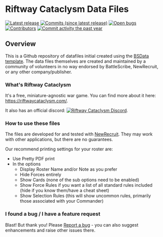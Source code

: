 # Riftway Cataclysm Data Files #

[![Latest release](https://img.shields.io/github/release/BSData/TemplateDataRepo.svg?style=flat-square)](https://github.com/ctdavids/RiftwayCataclysmDataFiles/releases/latest)
[![Commits (since latest release)](https://img.shields.io/github/commits-since/BSData/TemplateDataRepo/latest.svg?style=flat-square)](https://github.com/ctdavids/RiftwayCataclysmDataFiles/releases)
[![Open bugs](https://img.shields.io/github/issues/BSData/TemplateDataRepo/bug.svg?style=flat-square&label=bugs)](https://github.com/ctdavids/RiftwayCataclysmDataFiles/issues?q=is%3Aissue+is%3Aopen+label%3Abug)
[![Contributors](https://img.shields.io/github/contributors/BSData/TemplateDataRepo.svg?style=flat-square)](https://github.com/ctdavids/RiftwayCataclysmDataFiles/graphs/contributors)
[![Commit activity the past year](https://img.shields.io/github/commit-activity/y/BSData/TemplateDataRepo.svg?style=flat-square)](https://github.com/ctdavids/RiftwayCataclysmDataFiles/pulse/monthly)

## Overview ##

This is a Github repository of datafiles initial created using the [BSData template](https://github.com/BSData/TemplateDataRepo).
The data files themselves are created and maintained by a community of volunteers in no way endorsed by BattleScribe, 
NewRecruit, or any other company/publisher.

### What's Riftway Cataclysm ###

It's a free, miniature-agnostic war game. You can find more about it here: https://riftwaycataclysm.com/.

It also has an official discord: [![Riftway Cataclysm Discord](https://img.shields.io/discord/558412685981777922.svg?logo=discord&style=popout-square)](https://discord.gg/XS6khzJS6c).

### How to use these files ###

The files are developed for and tested with [NewRecruit](https://newrecruit.eu/). They may work with other applications, 
but there are no guarantees.

Our recommend printing settings for your roster are:
* Use Pretty PDF print
* In the options
  * Display Roster Name and/or Note as you prefer
  * Hide Forces entirely
  * Show Cards (none of the sub options need to be enabled)
  * Show Force Rules if you want a list of all standard rules included (hide if you know them/have a cheat sheet)
  * Show Selection Rules (this will show uncommon rules, primarily those associated with your Commander)

### I found a bug / I have a feature request ###

Blast! But thank you! Please [Report a bug](https://github.com/ctdavids/RiftwayCataclysmDataFiles/issues/new/choose) - you can also suggest enhancements and raise other issues there.
